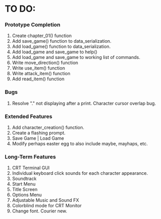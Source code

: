 # TO DO:

### Prototype Completion
1. Create chapter_01() function
2. Add save_game() function to data_serialization.
3. Add load_game() function to data_serialization.
4. Add load_game and save_game to help()
5. Add load_game and save_game to working list of commands.
6. Write move_direction() function
7. Write use_item() function
8. Write attack_item() function
9. Add read_item() function

### Bugs
1. Resolve "." not displaying after a print. Character cursor overlap bug.

### Extended Features
1. Add character_creation() function.
2. Create a flashing prompt.
3. Save Game | Load Game
4. Modify perhaps easter egg to also include maybe, mayhaps, etc.

### Long-Term Features
1. CRT Terminal GUI
2. Individual keyboard click sounds for each character appearance.
3. Soundtrack
4. Start Menu
5. Title Screen
6. Options Menu
7. Adjustable Music and Sound FX
8. Colorblind mode for CRT Monitor
9. Change font. Courier new.